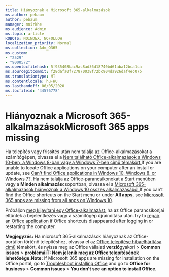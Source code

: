 ```yaml
---
title: Hiányoznak a Microsoft 365-alkalmazások
ms.author: pebaum
author: pebaum
manager: mnirkhe
ms.audience: Admin
ms.topic: article
ROBOTS: NOINDEX, NOFOLLOW
localization_priority: Normal
ms.collection: Adm_O365
ms.custom:
- "2529"
- "9000572"
ms.openlocfilehash: 5f935408bac9ac8ad36d18740bd61aba12bca1ca
ms.sourcegitcommit: f28dafa0f727870038f72bc904da926daf4ec07b
ms.translationtype: MT
ms.contentlocale: hu-HU
ms.lasthandoff: 06/05/2020
ms.locfileid: "44576778"
---
```

# <a name="microsoft-365-apps-missing"></a><span data-ttu-id="85fdb-102">Hiányoznak a Microsoft 365-alkalmazások</span><span class="sxs-lookup"><span data-stu-id="85fdb-102">Microsoft 365 apps missing</span></span>

<span data-ttu-id="85fdb-103">Ha telepítés vagy frissítés után nem találja az Office-alkalmazásokat a számítógépen, olvassa el a [Nem található Office-alkalmazások a Windows 10-ben, a Windows 8-ban vagy a Windows 7-ben című témakört.](https://support.office.com/article/Can-t-find-Office-applications-in-Windows-10-Windows-8-or-Windows-7-907ce545-6ae8-459b-8d9d-de6764a635d6)</span><span class="sxs-lookup"><span data-stu-id="85fdb-103">If you are unable to locate Office applications on your computer after an install or update, see [Can't find Office applications in Windows 10, Windows 8, or Windows 7?](https://support.office.com/article/Can-t-find-Office-applications-in-Windows-10-Windows-8-or-Windows-7-907ce545-6ae8-459b-8d9d-de6764a635d6).</span></span> <span data-ttu-id="85fdb-104">Ha nem találja az Office-parancsikonokat a Start menüben vagy a **Minden alkalmazás**csoportban, olvassa el a [Microsoft 365-alkalmazások hiányoznak a Windows 10 összes alkalmazásából.](https://support.office.com/article/office-apps-are-missing-from-all-apps-on-windows-10-5bc123f6-655d-4736-ad61-b0b9d1cde5bc)</span><span class="sxs-lookup"><span data-stu-id="85fdb-104">If you can’t find the Office shortcuts on the Start menu or under **All apps**, see [Microsoft 365 apps are missing from all apps on Windows 10](https://support.office.com/article/office-apps-are-missing-from-all-apps-on-windows-10-5bc123f6-655d-4736-ad61-b0b9d1cde5bc).</span></span> 

<span data-ttu-id="85fdb-105">Próbáljon [meg kijavítani egy Office-alkalmazást,](https://support.office.com/article/repair-an-office-application-7821d4b6-7c1d-4205-aa0e-a6b40c5bb88b) ha az Office parancsikonjai eltűntek a bejelentkezés vagy a számítógép újraindítása után.</span><span class="sxs-lookup"><span data-stu-id="85fdb-105">Try to [repair an Office application](https://support.office.com/article/repair-an-office-application-7821d4b6-7c1d-4205-aa0e-a6b40c5bb88b) if Office shortcuts disappeared after logging in or restarting the computer.</span></span> 

<span data-ttu-id="85fdb-106">**Megjegyzés:** Ha microsoft 365-alkalmazások hiányoznak az Office-portálon történő telepítéshez, olvassa el az [Office telepítése hibaelhárítása című](https://support.office.com/article/troubleshoot-installing-office-35ff2def-e0b2-4dac-9784-4cf212c1f6c2) témakört, és nyissa meg az Office vállalati **verzió**gyakori  >  **Common issues**  >  **problémáiT: Nem jelenik meg az Office telepítésének lehetősége.**</span><span class="sxs-lookup"><span data-stu-id="85fdb-106">**Note:** If Microsoft 365 apps are missing for installation on the Office portal, go to [Troubleshoot installing Office](https://support.office.com/article/troubleshoot-installing-office-35ff2def-e0b2-4dac-9784-4cf212c1f6c2) and go to **Office for business** > **Common issues** > **You don't see an option to install Office**.</span></span> 